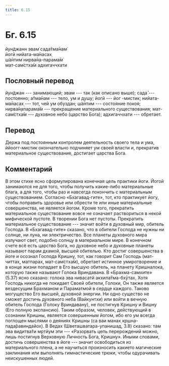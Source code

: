 ```yaml
---
title: 6.15
---
```


# Бг. 6.15
йун̃джанн эвам̇ сада̄тма̄нам̇<br/>
йогӣ нийата-ма̄насах̣<br/>
ш́а̄нтим̇ нирва̄н̣а-парама̄м̇<br/>
мат-сам̇стха̄м адхигаччхати
## Пословный перевод

йун̃джан --- занимающий; эвам --- так (как описано выше); сада̄ ---
постоянно; а̄тма̄нам --- тело, ум и душу; йогӣ --- йог -мистик;
нийата-ма̄насах̣ --- тот, чей ум обуздан; ш́а̄нтим --- состояние покоя;
нирва̄н̣апарама̄м --- прекращение материального существования; мат-сам̇стха̄м
--- духовное небо (царство Бога); адхигаччхати --- обретает.

## Перевод

Держа под постоянным контролем деятельность своего тела и ума,
ййоогг-мистик окончательно подчиняет ум своей власти и, прекратив
материальное существование, достигает царства Бога.

## Комментарий

В этом стихе ясно сформулирована конечная цель практики йоги. Йогой
занимаются не для того, чтобы получить какие-либо материальные блага, а
для того, чтобы раз и навсегда покончить с материальным существованием.
Согласно «Бхагавад-гите», тот, кто практикует йогу, чтобы поправить
здоровье или обрести те или иные материальные совершенства, не является
йогом. Кроме того, прекратить материальное существование вовсе не
означает раствориться в некой мифической пустоте. В творении Бога нет
пустоты. Прекратить материальное существование --- значит войти в
духовный мир, обитель Господа. В «Бхагавад-гите» сказано, что в обители
Господа не нужны ни солнце, ни луна, ни электричество. Все планеты
духовного мира излучают свет, подобно солнцу в материальном мире. В
конечном счете всё есть царство Бога, но духовное небо и духовные
планеты называют парам дхамой, высшей обителью. Кто достиг совершенства
в йоге и осознал Господа Кришну, тот, как говорит Сам Господь
(мат-читтах̣, матпарах̣, мат-сам̇стха̄м), обретает истинное умиротворение и
в конце жизни попадает в Его высшую обитель, на планету Кришналока,
которую также называют Голока Вриндавана. В «Брахма-самхите» (5.37) ясно
сказано: голока эва нивасатй акхила̄тма-бхӯтах̣. Хотя Господь никогда не
покидает Своей обители, Голоки, Он также является вездесущим Брахманом и
Параматмой в сердце каждого. Таково могущество Его высшей, духовной
энергии. Ни одно существо не сможет достичь духовного неба (Вайкунтхи)
или войти в вечную обитель Господа (Голоку Вриндавану), не постигнув
Кришну и Вишну (Его полную экспансию). Таким образом, человек,
действующий в сознании Кришны, является совершенным йогом, ибо его ум
всегда поглощен мыслями о деяниях Кришны (са ваи манах̣
кр̣шн̣а-пада̄равиндайох̣). В Ведах (Шветашватара-упанишад, 3.8) сказано: там
эва видитва̄ти мр̣тйум эти --- «Разорвать цепь перерождений можно, лишь
постигнув Верховную Личность Бога, Кришну». Иными словами, достичь
совершенства в йоге --- значит освободиться из материального плена, а не
научиться произносить какието магические заклинания или выполнять
гимнастические трюки, чтобы одурачивать неискушенных людей.
